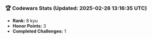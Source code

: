 ### 🏆 Codewars Stats (Updated: 2025-02-26 13:16:35 UTC)

- **Rank:** 8 kyu
- **Honor Points:** 3
- **Completed Challenges:** 1
